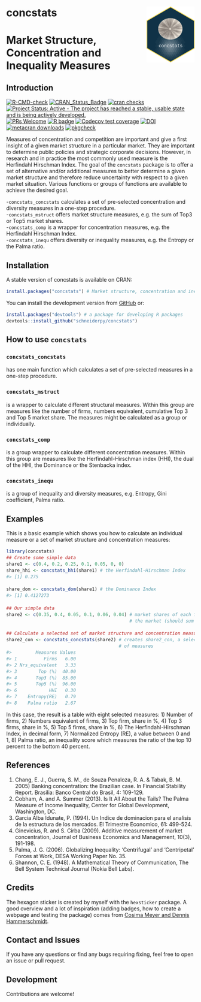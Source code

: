 
# concstats <img src='man/figures/logo.png' align="right" height="150" style="float:right; height:150px;"/>

# Market Structure, Concentration and Inequality Measures

## Introduction

<!-- badges: start -->

[![R-CMD-check](https://github.com/schneiderpy/concstats/workflows/R-CMD-check/badge.svg)](https://github.com/schneiderpy/concstats/actions)
[![CRAN_Status_Badge](https://www.r-pkg.org/badges/version/concstats)](https://cran.r-project.org/package=concstats)
[![cran
checks](https://cranchecks.info/badges/summary/concstats)](https://cran.r-project.org/web/checks/check_results_concstats.html)
[![Project Status: Active - The project has reached a stable, usable
state and is being actively
developed.](https://www.repostatus.org/badges/latest/active.svg)](https://www.repostatus.org/#active)
[![PRs
Welcome](https://img.shields.io/badge/PRs-welcome-brightgreen.svg?style=plastic)](https://github.com/schneiderpy/concstats/pulls)
[![R
badge](https://img.shields.io/badge/Build%20with-♥%20and%20R-blue)](https://github.com/schneiderpy/concstats)
[![Codecov test
coverage](https://codecov.io/gh/schneiderpy/concstats/branch/master/graph/badge.svg)](https://app.codecov.io/gh/schneiderpy/concstats?branch=master)
[![DOI](https://zenodo.org/badge/DOI/10.5281/zenodo.6456536.svg)](https://doi.org/10.5281/zenodo.6456536)
[![metacran
downloads](https://cranlogs.r-pkg.org/badges/concstats)](https://cran.r-project.org/package=concstats)
[![pkgcheck](https://github.com/schneiderpy/concstats/workflows/pkgcheck/badge.svg)](https://github.com/schneiderpy/concstats/actions?query=workflow%3Apkgcheck)

<!-- badges: end -->

Measures of concentration and competition are important and give a first
insight of a given market structure in a particular market. They are
important to determine public policies and strategic corporate
decisions. However, in research and in practice the most commonly used
measure is the Herfindahl Hirschman Index. The goal of the `concstats`
package is to offer a set of alternative and/or additional measures to
better determine a given market structure and therefore reduce
uncertainty with respect to a given market situation. Various functions
or groups of functions are available to achieve the desired goal.

\-`concstats_concstats` calculates a set of pre-selected concentration
and diversity measures in a one-step procedure.  
-`concstats_mstruct` offers market structure measures, e.g. the sum of
Top3 or Top5 market shares.  
-`concstats_comp` is a wrapper for concentration measures, e.g. the
Herfindahl Hirschman Index.  
-`concstats_inequ` offers diversity or inequality measures, e.g. the
Entropy or the Palma ratio.

## Installation

A stable version of concstats is available on CRAN:

``` r
install.packages("concstats") # Market structure, concentration and inequality measures
```

You can install the development version from
[GitHub](https://github.com/schneiderpy/concstats) or:

``` r
install.packages("devtools") # a package for developing R packages
devtools::install_github("schneiderpy/concstats")
```

## How to use `concstats`

### `concstats_concstats`

has one main function which calculates a set of pre-selected measures in
a one-step procedure.

### `concstats_mstruct`

is a wrapper to calculate different structural measures. Within this
group are measures like the number of firms, numbers equivalent,
cumulative Top 3 and Top 5 market share. The measures might be
calculated as a group or individually.

### `concstats_comp`

is a group wrapper to calculate different concentration measures. Within
this group are measures like the Herfindahl-Hirschman index (HHI), the
dual of the HHI, the Dominance or the Stenbacka index.

### `concstats_inequ`

is a group of inequality and diversity measures, e.g. Entropy, Gini
coefficient, Palma ratio.

## Examples

This is a basic example which shows you how to calculate an individual
measure or a set of market structure and concentration measures:

``` r
library(concstats)
## Create some simple data
share1 <- c(0.4, 0.2, 0.25, 0.1, 0.05, 0, 0)
share_hhi <- concstats_hhi(share1) # the Herfindahl-Hirschman Index
#> [1] 0.275

share_dom <- concstats_dom(share1) # the Dominance Index
#> [1] 0.4127273

## Our simple data
share2 <- c(0.35, 0.4, 0.05, 0.1, 0.06, 0.04) # market shares of each firm in
                                              # the market (should sum up to 1)

## Calculate a selected set of market structure and concentration measures
share2_con <- concstats_concstats(share2) # creates share2_con, a selected set
                                          # of measures
#>         Measures Values
#> 1          Firms   6.00
#> 2 Nrs_equivalent   3.33
#> 3        Top (%)  40.00
#> 4       Top3 (%)  85.00
#> 5       Top5 (%)  96.00
#> 6            HHI   0.30
#> 7    Entropy(RE)   0.79
#> 8    Palma ratio   2.67
```

In this case, the result is a table with eight selected measures: 1)
Number of firms, 2) Numbers equivalent of firms, 3) Top firm, share in
%, 4) Top 3 firms, share in %, 5) Top 5 firms, share in %, 6) The
Herfindahl-Hirschman Index, in decimal form, 7) Normalized Entropy (RE),
a value between 0 and 1, 8) Palma ratio, an inequality score which
measures the ratio of the top 10 percent to the bottom 40 percent.

## References

1.  Chang, E. J., Guerra, S. M., de Souza Penaloza, R. A. & Tabak, B. M.
    2005) Banking concentration: the Brazilian case. In Financial
          Stability Report. Brasilia: Banco Central do Brasil, 4:
          109-129.
2.  Cobham, A. and A. Summer (2013). Is It All About the Tails? The
    Palma Measure of Income Inequality, Center for Global Development,
    Washington, DC.
3.  Garcia Alba Idunate, P. (1994). Un Indice de dominacion para el
    analisis de la estructura de los mercados. El Trimestre Economico,
    61: 499-524.
4.  Ginevicius, R. and S. Cirba (2009). Additive measurement of market
    concentration, Journal of Business Economics and Management, 10(3),
    191-198.
5.  Palma, J. G. (2006). Globalizing Inequality: ‘Centrifugal’ and
    ‘Centripetal’ Forces at Work, DESA Working Paper No. 35.
6.  Shannon, C. E. (1948). A Mathematical Theory of Communication, The
    Bell System Technical Journal (Nokia Bell Labs).

## Credits

The hexagon sticker is created by myself with the `hexsticker` package.
A good overview and a lot of inspiration (adding badges, how to create a
webpage and testing the package) comes from [Cosima Meyer and Dennis
Hammerschmidt](https://www.mzes.uni-mannheim.de/socialsciencedatalab/article/r-package/).

## Contact and Issues

If you have any questions or find any bugs requiring fixing, feel free
to open an issue or pull request.

## Development

Contributions are welcome!
